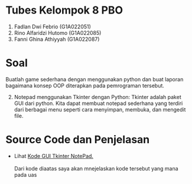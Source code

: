 # Tubes Kelompok 8 PBO
1. Fadlan Dwi Febrio (G1A022051)
2. Rino Alfaridzi Hutomo (G1A022085)
3. Fanni Ghina Athiyyah (G1A022087)

# Soal
Buatlah game sederhana dengan menggunakan python dan buat laporan bagaimana konsep
OOP diterapkan pada pemrograman tersebut.

2. Notepad menggunakan Tkinter dengan Python: Tkinter adalah paket GUI dari python. Kita
dapat membuat notepad sederhana yang terdiri dari berbagai menu seperti cara menyimpan,
membuka, dan mengedit file.

# Source Code dan Penjelasan
- Lihat <a href=https://github.com/Dlann12/TubesKel8PBO/blob/main/TUBES.py>Kode GUI Tkinter NotePad.</a><br><br>
Dari kode diaatas saya akan mnejelaskan kode tersebut yang mana pada uas
